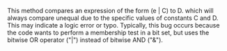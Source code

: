 This method compares an expression of the form (e | C) to D. which will always compare unequal due to the specific values of constants C and D. This may indicate a logic error or typo. Typically, this bug occurs because the code wants to perform a membership test in a bit set, but uses the bitwise OR operator ("|") instead of bitwise AND ("&").